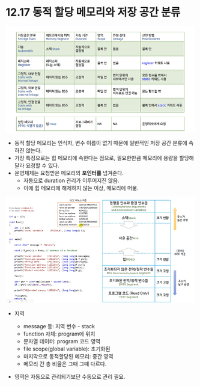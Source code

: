# 12.17 동적 할당 메모리와 저장 공간 분류

![](../images/chapter12/scope4.png)


* 동적 할당 메모리는 인식자, 변수 이름이 없기 때문에 일반적인 저장 공간 분류에 속하진 않는다.
* 가장 특징으로는 힙 메모리에 속한다는 점으로, 필요한만큼 메모리에 용량을 할당해달라 요청할 수 있다.
* 운영체제는 요청받은 메모리의 __포인터를__ 넘겨준다.
    - 자동으로 duration 관리가 이루어지진 않음.
    - 이에 힙 메모리에 해제하지 않는 이상, 메모리에 머묾.

![](../images/chapter12/alloc14.png)


* 지역
    - message 등: 지역 변수 - stack
    - function 자체: program에 위치
    - 문자열 데이터: program 코드 영역
    - file scope(global variable): 초기화된
    - 마지막으로 동적할당된 메모리: 중간 영역
    - 메모리 간 총 비율은 그때 그때 다르다.
    
* 영역은 자동으로 관리되기보단 수동으로 관리 필요.